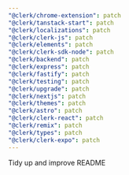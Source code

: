 ```yaml
---
"@clerk/chrome-extension": patch
"@clerk/tanstack-start": patch
"@clerk/localizations": patch
"@clerk/clerk-js": patch
"@clerk/elements": patch
"@clerk/clerk-sdk-node": patch
"@clerk/backend": patch
"@clerk/express": patch
"@clerk/fastify": patch
"@clerk/testing": patch
"@clerk/upgrade": patch
"@clerk/nextjs": patch
"@clerk/themes": patch
"@clerk/astro": patch
"@clerk/clerk-react": patch
"@clerk/remix": patch
"@clerk/types": patch
"@clerk/clerk-expo": patch
---
```


Tidy up and improve README
